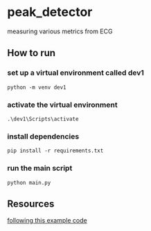 # peak_detector
measuring various metrics from ECG

## How to run

### set up a virtual environment called dev1
```
python -m venv dev1
```

### activate the virtual environment
```
.\dev1\Scripts\activate
```

### install dependencies 
```
pip install -r requirements.txt
```

### run the main script
```
python main.py
```

## Resources

[following this example code](https://docs.scipy.org/doc/scipy/reference/generated/scipy.misc.electrocardiogram.html#scipy.misc.electrocardiogram)